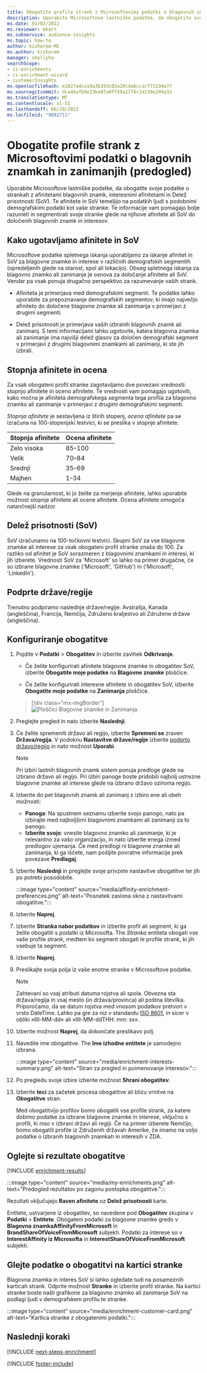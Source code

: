 ```yaml
---
title: Obogatite profile strank z Microsoftovimi podatki o blagovnih znamkah in zanimanjih (predogled)
description: Uporabite Microsoftove lastniške podatke, da obogatite svoje podatke o strankah z afinitetami in Delež prisotnosti.
ms.date: 03/02/2022
ms.reviewer: mhart
ms.subservice: audience-insights
ms.topic: how-to
author: kishorem-MS
ms.author: kishorem
manager: shellyha
searchScope:
- ci-enrichments
- ci-enrichment-wizard
- customerInsights
ms.openlocfilehash: e1827adca10a3b193c02a20c4abccacf73194a77
ms.sourcegitcommit: dca46afb9e23ba87a0ff59a1776c1d139e209a32
ms.translationtype: MT
ms.contentlocale: sl-SI
ms.lasthandoff: 06/29/2022
ms.locfileid: "9082711"
---
```

# <a name="enrich-customer-profiles-with-brands-and-interests-data-from-microsoft-preview"></a>Obogatite profile strank z Microsoftovimi podatki o blagovnih znamkah in zanimanjih (predogled)

Uporabite Microsoftove lastniške podatke, da obogatite svoje podatke o strankah z afinitetami blagovnih znamk, interesnimi afinitetami in Delež prisotnosti (SoV). Te afinitete in SoV temeljijo na podatkih ljudi s podobnimi demografskimi podatki kot vaše stranke. Te informacije vam pomagajo bolje razumeti in segmentirati svoje stranke glede na njihove afinitete ali SoV do določenih blagovnih znamk in interesov.

## <a name="how-we-determine-affinities-and-sov"></a>Kako ugotavljamo afinitete in SoV

Microsoftove podatke spletnega iskanja uporabljamo za iskanje afinitet in SoV za blagovne znamke in interese v različnih demografskih segmentih (opredeljenih glede na starost, spol ali lokacijo). Obseg spletnega iskanja za blagovno znamko ali zanimanje je osnova za določanje afinitete ali SoV. Vendar pa vsak ponuja drugačno perspektivo za razumevanje vaših strank.

- Afiniteta je primerjava med demografskimi segmenti. Te podatke lahko uporabite za prepoznavanje demografskih segmentov, ki imajo največjo afiniteto do določene blagovne znamke ali zanimanja v primerjavi z drugimi segmenti.

- Delež prisotnosti je primerjava vaših izbranih blagovnih znamk ali zanimanj. S temi informacijami lahko ugotovite, katera blagovna znamka ali zanimanje ima najvišji delež glasov za določen demografski segment v primerjavi z drugimi blagovnimi znamkami ali zanimanji, ki ste jih izbrali.

## <a name="affinity-level-and-score"></a>Stopnja afinitete in ocena

Za vsak obogateni profil stranke zagotavljamo dve povezani vrednosti: stopnjo afinitete in oceno afinitete. Te vrednosti vam pomagajo ugotoviti, kako močna je afiniteta demografskega segmenta tega profila za blagovno znamko ali zanimanje v primerjavi z drugimi demografskimi segmenti.

*Stopnja afinitete* je sestavljena iz štirih stopenj, *ocena afinitete* pa se izračuna na 100-stopenjski lestvici, ki se preslika v stopnje afinitete.

|Stopnja afinitete |Ocena afinitete  |
|---------|---------|
|Zelo visoka     | 85–100       |
|Velik     | 70–84        |
|Srednji     | 35–69        |
|Majhen     | 1–34        |

Glede na granularnost, ki jo želite za merjenje afinitete, lahko uporabite možnost stopnje afinitete ali ocene afinitete. Ocena afinitete omogoča natančnejši nadzor.

## <a name="share-of-voice-sov"></a>Delež prisotnosti (SoV)

SoV izračunamo na 100-točkovni lestvici. Skupni SoV za vse blagovne znamke ali interese za vsak obogateni profil stranke znaša do 100. Za razliko od afinitet je SoV sorazmeren z blagovnimi znamkami in interesi, ki jih izberete. Vrednosti SoV za 'Microsoft' so lahko na primer drugačne, če so izbrane blagovne znamke ('Microsoft', 'GitHub') in ('Microsoft', 'LinkedIn').

## <a name="supported-countriesregions"></a>Podprte države/regije

Trenutno podpiramo naslednje države/regije: Avstralija, Kanada (angleščina), Francija, Nemčija, Združeno kraljestvo ali Združene države (angleščina).

## <a name="configure-the-enrichment"></a>Konfiguriranje obogatitve

1. Pojdite v **Podatki** > **Obogatitev** in izberite zavihek **Odkrivanje**.

   - Če želite konfigurirati afinitete blagovne znamke in obogatitev SoV, izberite **Obogatite moje podatke** na **Blagovne znamke** ploščice.

   - Če želite konfigurirati interesne afinitete in obogatitev SoV, izberite **Obogatite moje podatke** na **Zanimanja** ploščice.

   > [!div class="mx-imgBorder"]
   > ![Ploščici Blagovne znamke in Zanimanja.](media/BrandsInterest-tile-Hub.png "Ploščici Blagovne znamke in Zanimanja")

1. Preglejte pregled in nato izberite **Naslednji**.

1. Če želite spremeniti državo ali regijo, izberite **Spremeni se** zraven **Država/regija**. V podoknu **Nastavitve države/regije** izberite [podprto državo/regijo](#supported-countriesregions) in nato možnost **Uporabi**.

   > [!NOTE]
   > Pri izbiri lastnih blagovnih znamk sistem ponuja predloge glede na izbrano državo ali regijo. Pri izbiri panoge boste pridobili najbolj ustrezne blagovne znamke ali interese glede na izbrano državo oziroma regijo.

1. Izberite do pet blagovnih znamk ali zanimanj z izbiro ene ali obeh možnosti:

   - **Panoga**: Na spustnem seznamu izberite svojo panogo, nato pa izbirajte med najboljšimi blagovnimi znamkami ali zanimanji za to panogo.
   - **Izberite svojo**: vnesite blagovno znamko ali zanimanje, ki je relevantno za vašo organizacijo, in nato izberite enega izmed predlogov ujemanja. Če med predlogi ni blagovne znamke ali zanimanja, ki ga iščete, nam pošljite povratne informacije prek povezave **Predlagaj**.

1. Izberite **Naslednji** in preglejte svoje privzete nastavitve obogatitve ter jih po potrebi posodobite.

   :::image type="content" source="media/affinity-enrichment-preferences.png" alt-text="Posnetek zaslona okna z nastavitvami obogatitve.":::

1. Izberite **Naprej**.

1. Izberite **Stranka nabor podatkov** in izberite profil ali segment, ki ga želite obogatiti s podatki iz Microsofta. The *Stranka* entiteta obogati vse vaše profile strank, medtem ko segment obogati le profile strank, ki jih vsebuje ta segment.

1. Izberite **Naprej**.

1. Preslikajte svoja polja iz vaše enotne stranke v Microsoftove podatke.

   > [!NOTE]
   > Zahtevani so vsaj atributi datuma rojstva ali spola. Obvezna sta država/regija in vsaj mesto (in država/provinca) ali poštna številka. Priporočamo, da se datum rojstva med vnosom podatkov pretvori v vrsto DateTime. Lahko pa gre za niz v standardu [ISO 8601](https://www.iso.org/iso-8601-date-and-time-format.html), in sicer v obliki »llll-MM-dd« ali »llll-MM-ddTHH: mm: ss«.

1. Izberite možnost **Naprej**, da dokončate preslikavo polj.

1. Navedite ime obogatitve. The **Ime izhodne entitete** je samodejno izbrana.

   :::image type="content" source="media/enrichment-interests-summary.png" alt-text="Stran za pregled in poimenovanje interesov.":::

1. Po pregledu svoje izbire izberite možnost **Shrani obogatitev**.

1. Izberite **teci** za začetek procesa obogatitve ali blizu vrnitve na **Obogatitve** stran.

   Med obogatitvijo profilov bomo obogatili vse profile strank, za katere dobimo podatke za izbrane blagovne znamke in interese, vključno s profili, ki niso v izbrani državi ali regiji. Če na primer izberete Nemčijo, bomo obogatili profile iz Združenih državah Amerike, če imamo na voljo podatke o izbranih blagovnih znamkah in interesih v ZDA.

## <a name="view-enrichment-results"></a>Oglejte si rezultate obogatitve

[!INCLUDE [enrichment-results](includes/enrichment-results.md)]

:::image type="content" source="media/my-enrichments.png" alt-text="Predogled rezultatov po zagonu postopka obogatitve.":::

Rezultati vključujejo **Raven afinitete** oz **Delež prisotnosti** karte.

Entitete, ustvarjene iz obogatitev, so navedene pod **Obogatitev** skupina v **Podatki** > **Entitete**. Obogateni podatki za blagovne znamke gredo v **Blagovna znamkaAffinityFromMicrosoft** in **BrandShareOfVoiceFromMicrosoft** subjekti. Podatki za interese so v **InterestAffinity iz Microsofta** in **InterestShareOfVoiceFromMicrosoft** subjekti.

## <a name="see-enrichment-data-on-the-customer-card"></a>Glejte podatke o obogatitvi na kartici stranke

Blagovna znamka in interes SoV si lahko ogledate tudi na posameznih karticah strank. Odprite možnost **Stranke** in izberite profil stranke. Na kartici stranke boste našli grafikone za blagovno znamko ali zanimanje SoV na podlagi ljudi v demografskem profilu te stranke.

:::image type="content" source="media/enrichment-customer-card.png" alt-text="Kartica stranke z obogatenimi podatki.":::

## <a name="next-steps"></a>Naslednji koraki

[!INCLUDE [next-steps-enrichment](includes/next-steps-enrichment.md)]


[!INCLUDE [footer-include](includes/footer-banner.md)]
